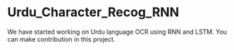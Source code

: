 # Urdu_Character_Recog_RNN
We have started working on Urdu language OCR using RNN and LSTM. You can make contribution in this project.
